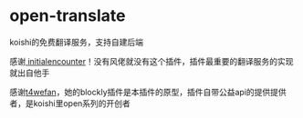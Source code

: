# open-translate
koishi的免费翻译服务，支持自建后端

感谢[ initialencounter](https://github.com/initialencounte)！没有风佬就没有这个插件，插件最重要的翻译服务的实现就出自他手

感谢[t4wefan](https://github.com/t4wefan)，她的blockly插件是本插件的原型，插件自带公益api的提供提供者，是koishi里open系列的开创者






